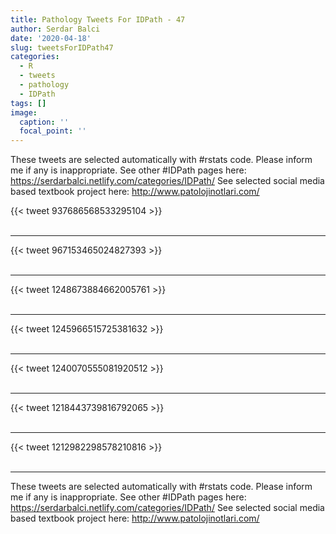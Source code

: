 ```yaml
---
title: Pathology Tweets For IDPath - 47
author: Serdar Balci
date: '2020-04-18'
slug: tweetsForIDPath47
categories:
  - R
  - tweets
  - pathology
  - IDPath
tags: []
image:
  caption: ''
  focal_point: ''
---
```



These tweets are selected automatically with #rstats code. Please inform me if any is inappropriate.
See other #IDPath pages here: https://serdarbalci.netlify.com/categories/IDPath/ 
See selected social media based textbook project here: http://www.patolojinotlari.com/

{{< tweet 937686568533295104 >}}
<br>
<br>
<hr>
{{< tweet 967153465024827393 >}}
<br>
<br>
<hr>
{{< tweet 1248673884662005761 >}}
<br>
<br>
<hr>
{{< tweet 1245966515725381632 >}}
<br>
<br>
<hr>
{{< tweet 1240070555081920512 >}}
<br>
<br>
<hr>
{{< tweet 1218443739816792065 >}}
<br>
<br>
<hr>
{{< tweet 1212982298578210816 >}}
<br>
<br>
<hr>


These tweets are selected automatically with #rstats code. Please inform me if any is inappropriate.
See other #IDPath pages here: https://serdarbalci.netlify.com/categories/IDPath/ 
See selected social media based textbook project here: http://www.patolojinotlari.com/
